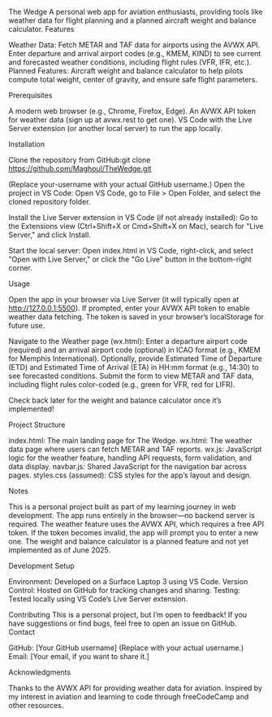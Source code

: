 The Wedge
A personal web app for aviation enthusiasts, providing tools like weather data for flight planning and a planned aircraft weight and balance calculator.
Features

Weather Data: Fetch METAR and TAF data for airports using the AVWX API. Enter departure and arrival airport codes (e.g., KMEM, KIND) to see current and forecasted weather conditions, including flight rules (VFR, IFR, etc.).
Planned Features: Aircraft weight and balance calculator to help pilots compute total weight, center of gravity, and ensure safe flight parameters.

Prerequisites

A modern web browser (e.g., Chrome, Firefox, Edge).
An AVWX API token for weather data (sign up at avwx.rest to get one).
VS Code with the Live Server extension (or another local server) to run the app locally.

Installation

Clone the repository from GitHub:git clone https://github.com/Maghoul/TheWedge.git

(Replace your-username with your actual GitHub username.)
Open the project in VS Code:
Open VS Code, go to File > Open Folder, and select the cloned repository folder.


Install the Live Server extension in VS Code (if not already installed):
Go to the Extensions view (Ctrl+Shift+X or Cmd+Shift+X on Mac), search for "Live Server," and click Install.


Start the local server:
Open index.html in VS Code, right-click, and select "Open with Live Server," or click the "Go Live" button in the bottom-right corner.



Usage

Open the app in your browser via Live Server (it will typically open at http://127.0.0.1:5500).
If prompted, enter your AVWX API token to enable weather data fetching.
The token is saved in your browser’s localStorage for future use.


Navigate to the Weather page (wx.html):
Enter a departure airport code (required) and an arrival airport code (optional) in ICAO format (e.g., KMEM for Memphis International).
Optionally, provide Estimated Time of Departure (ETD) and Estimated Time of Arrival (ETA) in HH:mm format (e.g., 14:30) to see forecasted conditions.
Submit the form to view METAR and TAF data, including flight rules color-coded (e.g., green for VFR, red for LIFR).


Check back later for the weight and balance calculator once it’s implemented!

Project Structure

index.html: The main landing page for The Wedge.
wx.html: The weather data page where users can fetch METAR and TAF reports.
wx.js: JavaScript logic for the weather feature, handling API requests, form validation, and data display.
navbar.js: Shared JavaScript for the navigation bar across pages.
styles.css (assumed): CSS styles for the app’s layout and design.

Notes

This is a personal project built as part of my learning journey in web development.
The app runs entirely in the browser—no backend server is required.
The weather feature uses the AVWX API, which requires a free API token. If the token becomes invalid, the app will prompt you to enter a new one.
The weight and balance calculator is a planned feature and not yet implemented as of June 2025.

Development Setup

Environment: Developed on a Surface Laptop 3 using VS Code.
Version Control: Hosted on GitHub for tracking changes and sharing.
Testing: Tested locally using VS Code’s Live Server extension.

Contributing
This is a personal project, but I’m open to feedback! If you have suggestions or find bugs, feel free to open an issue on GitHub.
Contact

GitHub: [Your GitHub username] (Replace with your actual username.)
Email: [Your email, if you want to share it.]

Acknowledgments

Thanks to the AVWX API for providing weather data for aviation.
Inspired by my interest in aviation and learning to code through freeCodeCamp and other resources.

